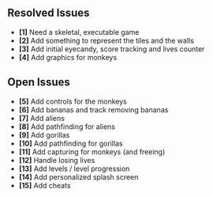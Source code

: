 ## Resolved Issues ##
- **[1]** Need a skeletal, executable game
- **[2]** Add something to represent the tiles and the walls
- **[3]** Add initial eyecandy, score tracking and lives counter
- **[4]** Add graphics for monkeys


## Open Issues ##
- **[5]** Add controls for the monkeys
- **[6]** Add bananas and track removing bananas
- **[7]** Add aliens
- **[8]** Add pathfinding for aliens
- **[9]** Add gorillas
- **[10]** Add pathfinding for gorillas
- **[11]** Add capturing for monkeys (and freeing)
- **[12]** Handle losing lives
- **[13]** Add levels / level progression
- **[14]** Add personalized splash screen
- **[15]** Add cheats
